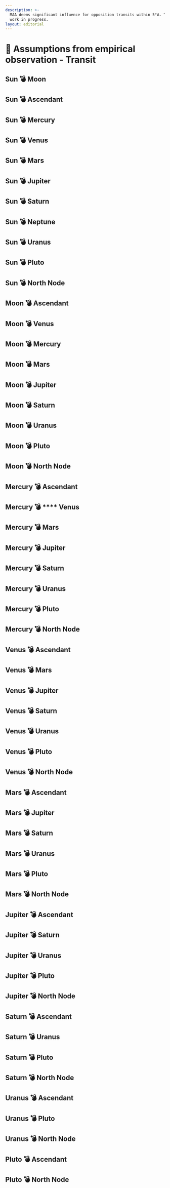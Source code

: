 ```yaml
---
description: >-
  MAA deems significant influence for opposition transits within 5°Δ. This is a
  work in progress.
layout: editorial
---
```


# 🧐 Assumptions from empirical observation - Transit

## Sun 💣 Moon

## Sun 💣 Ascendant

## Sun 💣 Mercury

## Sun 💣 Venus

## Sun 💣 Mars

## Sun 💣 Jupiter



## Sun 💣 Saturn



## Sun 💣 Neptune



## Sun 💣 Uranus



## Sun 💣 Pluto



## Sun 💣 North Node

## Moon 💣 Ascendant

## Moon 💣 Venus

## Moon 💣 Mercury

## Moon 💣 Mars

## Moon 💣 Jupiter

## Moon 💣 Saturn

## Moon 💣 Uranus

## Moon 💣 Pluto

## Moon 💣 North Node

## Mercury 💣 Ascendant

## Mercury 💣 **** Venus



## Mercury 💣 Mars

## Mercury 💣 Jupiter

## Mercury 💣 Saturn

## Mercury 💣 Uranus

## Mercury 💣 Pluto

## Mercury 💣 North Node

## Venus 💣 Ascendant

## Venus 💣 Mars

## Venus 💣 Jupiter

## Venus 💣 Saturn

## Venus 💣 Uranus

## Venus 💣 Pluto

## Venus 💣 North Node



## Mars 💣 Ascendant

## Mars 💣 Jupiter

## Mars 💣 Saturn



## Mars 💣 Uranus



## Mars 💣 Pluto



## Mars 💣 North Node



## Jupiter 💣 Ascendant

## Jupiter 💣 Saturn

## Jupiter 💣 Uranus



## Jupiter 💣 Pluto

## Jupiter 💣 North Node



## Saturn 💣 Ascendant



## Saturn 💣 Uranus



## Saturn 💣 Pluto



## Saturn 💣 North Node



## Uranus 💣 Ascendant



## Uranus 💣 Pluto



## Uranus 💣 North Node



## Pluto 💣 Ascendant



## Pluto 💣 North Node







